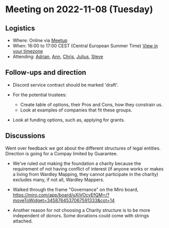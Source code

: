 # Meeting on 2022-11-08 (Tuesday)

## Logistics

- Where: Online via [Meetup](https://www.meetup.com/wardley-mapping-foundation/events/nswbwsydcpblb/)
- When: 16:00 to 17:00 CEST (Central European Summer Time) [View in your timezone](https://everytimezone.com/?t=6254c100,348)
- Attending: [Adrian](https://twitter.com/adrianco), [Ann](https://twitter.com/agvbergin), [Chris](https://twitter.com/wardleymaps), [Julius](https://twitter.com/juliusgb2k), [Steve](https://twitter.com/spurkis)

## Follow-ups and direction

- Discord service contract should be marked 'draft'.

- For the potential trustees:
  - Create table of options, their Pros and Cons, how they constrain us.
  - Look at examples of companies that fit these groups.

- Look at funding options, such as, applying for grants.

## Discussions

Went over feedback we got about the different structures of legal entities. Direction is going for a Compay limited by Guarantee.

- We've ruled out making the foundation a charity because the requirement of not having conflict of interest (if anyone works or makes a living from Wardley Mapping, they cannot participate in the charity) excludes many, if not all, Wardley Mappers.

- Walked through the frame "Governance" on the Miro board, https://miro.com/app/board/uXjVOcvEfQM=/?moveToWidget=3458764537067591333&cot=14

- Another reason for not choosing a Charity structure is to be more independent of donors. Some donations could come with strings attached.
